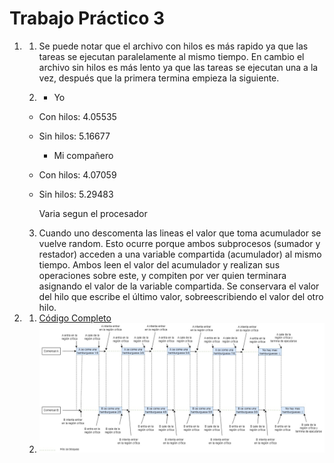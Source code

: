 # Trabajo Práctico 3

1. 1. Se puede notar que el archivo con hilos es más rapido ya que las tareas se ejecutan paralelamente al mismo tiempo. En cambio el archivo sin hilos es más lento ya que las tareas se ejecutan una a la vez, después que la primera termina empieza la siguiente.

    2. - Yo
    - Con hilos: 4.05535
    - Sin hilos: 5.16677

        - Mi compañero
    - Con hilos: 4.07059
    - Sin hilos: 5.29483

      Varia segun el procesador

     3. Cuando uno descomenta las lineas el valor que toma acumulador se vuelve random. Esto ocurre porque ambos subprocesos (sumador y restador) acceden a una variable compartida (acumulador) al mismo tiempo. Ambos leen el valor del acumulador y realizan sus operaciones sobre este, y compiten por ver quien terminara asignando el valor de la variable compartida. Se conservara el valor del hilo que escribe el último valor, sobreescribiendo el valor del otro hilo.

2.    
    1. [Código Completo](https://github.com/FrancoPanzone/ASO2024TPs/blob/main/TP3/con_race_condition(original).c)
     2. ![Imagen punto b](https://github.com/FrancoPanzone/ASO2024TPs/blob/main/TP3/TP%203%20punto%202b.jpg)
  
